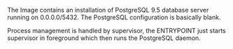 The Image contains an installation of PostgreSQL 9.5 database server running on 0.0.0.0/5432. The PostgreSQL configuration is basically blank.

Process management is handled by supervisor, the ENTRYPOINT just starts supervisor in foreground which then runs the PostgreSQL daemon.
